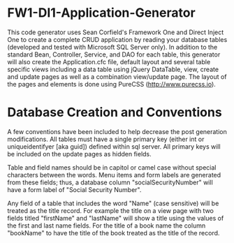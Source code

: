 FW1-DI1-Application-Generator
=============================
This code generator uses Sean Corfield's Framework One and Direct Inject One to create a complete CRUD application by reading your database tables (developed and tested with Microsoft SQL Server only).  In addition to the standard Bean, Controller, Service, and DAO for each table, this generator will also create the Application.cfc file, default layout and several table specific views including a data table using jQuery DataTable, view, create and update pages as well as a combination view/update page.  The layout of the pages and elements is done using PureCSS (http://www.purecss.io).  

Database Creation and Conventions
=============================
A few conventions have been included to help decrease the post generation modifications.  All tables must have a single primary key (either int or uniqueidentifyer [aka guid]) defined within sql server. All primary keys will be included on the update pages as hidden fields.

Table and field names should be in capitol or camel case without special characters between the words.  Menu items and form labels are generated from these fields; thus, a database column "socialSecurityNumber" will have a form label of "Social Security Number".

Any field of a table that includes the word "Name" (case sensitive) will be treated as the title record.  For example the title on a view page with two fields titled "firstName" and "lastName" will show a title using the values of the first and last name fields.  For the title of a book name the column "bookName" to have the title of the book treated as the title of the record.
